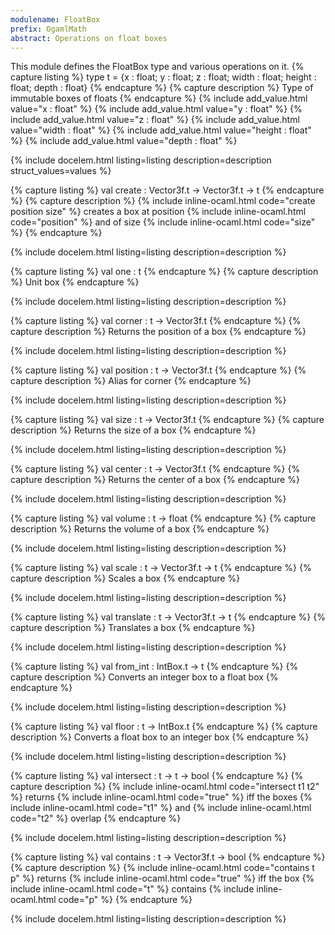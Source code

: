 ```yaml
---
modulename: FloatBox 
prefix: OgamlMath
abstract: Operations on float boxes
---
```



This module defines the FloatBox type and various operations on it.
{% capture listing %}
type t = {x : float; y : float; z : float; width : float; height : float; depth : float}
{% endcapture %}
{% capture description %}
Type of immutable boxes of floats
{% endcapture %}
{% include add_value.html value="x : float" %}
{% include add_value.html value="y : float" %}
{% include add_value.html value="z : float" %}
{% include add_value.html value="width : float" %}
{% include add_value.html value="height : float" %}
{% include add_value.html value="depth : float" %}

{% include docelem.html listing=listing description=description struct_values=values  %}

{% capture listing %}
val create : Vector3f.t -> Vector3f.t -> t
{% endcapture %}
{% capture description %}
{% include inline-ocaml.html code="create position size" %} creates a box at position {% include inline-ocaml.html code="position" %} and
 of size {% include inline-ocaml.html code="size" %}
{% endcapture %}

{% include docelem.html listing=listing description=description   %}

{% capture listing %}
val one : t
{% endcapture %}
{% capture description %}
Unit box
{% endcapture %}

{% include docelem.html listing=listing description=description   %}

{% capture listing %}
val corner : t -> Vector3f.t
{% endcapture %}
{% capture description %}
Returns the position of a box
{% endcapture %}

{% include docelem.html listing=listing description=description   %}

{% capture listing %}
val position : t -> Vector3f.t
{% endcapture %}
{% capture description %}
Alias for corner
{% endcapture %}

{% include docelem.html listing=listing description=description   %}

{% capture listing %}
val size : t -> Vector3f.t
{% endcapture %}
{% capture description %}
Returns the size of a box
{% endcapture %}

{% include docelem.html listing=listing description=description   %}

{% capture listing %}
val center : t -> Vector3f.t
{% endcapture %}
{% capture description %}
Returns the center of a box
{% endcapture %}

{% include docelem.html listing=listing description=description   %}

{% capture listing %}
val volume : t -> float
{% endcapture %}
{% capture description %}
Returns the volume of a box
{% endcapture %}

{% include docelem.html listing=listing description=description   %}

{% capture listing %}
val scale : t -> Vector3f.t -> t
{% endcapture %}
{% capture description %}
Scales a box
{% endcapture %}

{% include docelem.html listing=listing description=description   %}

{% capture listing %}
val translate : t -> Vector3f.t -> t
{% endcapture %}
{% capture description %}
Translates a box
{% endcapture %}

{% include docelem.html listing=listing description=description   %}

{% capture listing %}
val from_int : IntBox.t -> t
{% endcapture %}
{% capture description %}
Converts an integer box to a float box
{% endcapture %}

{% include docelem.html listing=listing description=description   %}

{% capture listing %}
val floor : t -> IntBox.t
{% endcapture %}
{% capture description %}
Converts a float box to an integer box
{% endcapture %}

{% include docelem.html listing=listing description=description   %}

{% capture listing %}
val intersect : t -> t -> bool
{% endcapture %}
{% capture description %}
{% include inline-ocaml.html code="intersect t1 t2" %} returns {% include inline-ocaml.html code="true" %} iff the boxes {% include inline-ocaml.html code="t1" %} and {% include inline-ocaml.html code="t2" %} overlap
{% endcapture %}

{% include docelem.html listing=listing description=description   %}

{% capture listing %}
val contains : t -> Vector3f.t -> bool
{% endcapture %}
{% capture description %}
{% include inline-ocaml.html code="contains t p" %} returns {% include inline-ocaml.html code="true" %} iff the box {% include inline-ocaml.html code="t" %} contains {% include inline-ocaml.html code="p" %}
{% endcapture %}

{% include docelem.html listing=listing description=description   %}

